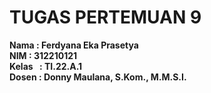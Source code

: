 # TUGAS PERTEMUAN 9

 **Nama   : Ferdyana Eka Prasetya**</br>
 **NIM    : 312210121**</br>
 **Kelas  : TI.22.A.1**</br>
 **Dosen  : Donny Maulana, S.Kom., M.M.S.I.**</br>
  


